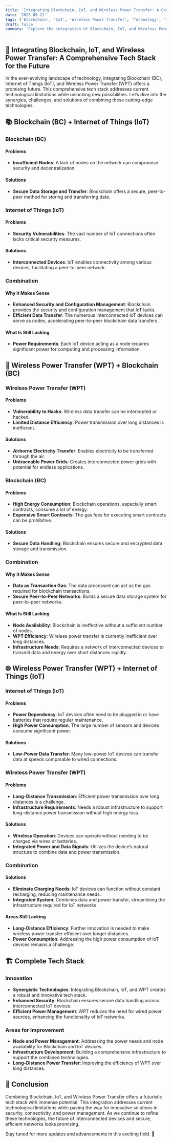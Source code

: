 ```yaml
---
title: 'Integrating Blockchain, IoT, and Wireless Power Transfer: A Comprehensive Tech Stack for the Future'
date: '2023-09-21'
tags: ['Blockchain', 'IoT', 'Wireless Power Transfer', 'Technology', 'Innovation', 'Tech Stack']
draft: false
summary: 'Explore the integration of Blockchain, IoT, and Wireless Power Transfer to create a robust, secure, and innovative tech stack. Discover the challenges, solutions, and potential of this combination in transforming technology and connectivity. 🚀'
---
```


## 🌟 Integrating Blockchain, IoT, and Wireless Power Transfer: A Comprehensive Tech Stack for the Future

In the ever-evolving landscape of technology, integrating Blockchain (BC), Internet of Things (IoT), and Wireless Power Transfer (WPT) offers a promising future. This comprehensive tech stack addresses current technological limitations while unlocking new possibilities. Let’s dive into the synergies, challenges, and solutions of combining these cutting-edge technologies.

## 📚 Blockchain (BC) + Internet of Things (IoT)

### Blockchain (BC)

#### Problems

- **Insufficient Nodes**: A lack of nodes on the network can compromise security and decentralization.

#### Solutions

- **Secure Data Storage and Transfer**: Blockchain offers a secure, peer-to-peer method for storing and transferring data.

### Internet of Things (IoT)

#### Problems

- **Security Vulnerabilities**: The vast number of IoT connections often lacks critical security measures.

#### Solutions

- **Interconnected Devices**: IoT enables connectivity among various devices, facilitating a peer-to-peer network.

### Combination

#### Why It Makes Sense

- **Enhanced Security and Configuration Management**: Blockchain provides the security and configuration management that IoT lacks.
- **Efficient Data Transfer**: The numerous interconnected IoT devices can serve as nodes, accelerating peer-to-peer blockchain data transfers.

#### What Is Still Lacking

- **Power Requirements**: Each IoT device acting as a node requires significant power for computing and processing information.

## 🔌 Wireless Power Transfer (WPT) + Blockchain (BC)

### Wireless Power Transfer (WPT)

#### Problems

- **Vulnerability to Hacks**: Wireless data transfer can be intercepted or hacked.
- **Limited Distance Efficiency**: Power transmission over long distances is inefficient.

#### Solutions

- **Airborne Electricity Transfer**: Enables electricity to be transferred through the air.
- **Untraceable Power Grids**: Creates interconnected power grids with potential for endless applications.

### Blockchain (BC)

#### Problems

- **High Energy Consumption**: Blockchain operations, especially smart contracts, consume a lot of energy.
- **Expensive Smart Contracts**: The gas fees for executing smart contracts can be prohibitive.

#### Solutions

- **Secure Data Handling**: Blockchain ensures secure and encrypted data storage and transmission.

### Combination

#### Why It Makes Sense

- **Data as Transaction Gas**: The data processed can act as the gas required for blockchain transactions.
- **Secure Peer-to-Peer Networks**: Builds a secure data storage system for peer-to-peer networks.

#### What Is Still Lacking

- **Node Availability**: Blockchain is ineffective without a sufficient number of nodes.
- **WPT Efficiency**: Wireless power transfer is currently inefficient over long distances.
- **Infrastructure Needs**: Requires a network of interconnected devices to transmit data and energy over short distances rapidly.

## 🌐 Wireless Power Transfer (WPT) + Internet of Things (IoT)

### Internet of Things (IoT)

#### Problems

- **Power Dependency**: IoT devices often need to be plugged in or have batteries that require regular maintenance.
- **High Power Consumption**: The large number of sensors and devices consume significant power.

#### Solutions

- **Low-Power Data Transfer**: Many low-power IoT devices can transfer data at speeds comparable to wired connections.

### Wireless Power Transfer (WPT)

#### Problems

- **Long-Distance Transmission**: Efficient power transmission over long distances is a challenge.
- **Infrastructure Requirements**: Needs a robust infrastructure to support long-distance power transmission without high energy loss.

#### Solutions

- **Wireless Operation**: Devices can operate without needing to be charged via wires or batteries.
- **Integrated Power and Data Signals**: Utilizes the device’s natural structure to combine data and power transmission.

### Combination

#### Solutions

- **Eliminate Charging Needs**: IoT devices can function without constant recharging, reducing maintenance needs.
- **Integrated System**: Combines data and power transfer, streamlining the infrastructure required for IoT networks.

#### Areas Still Lacking

- **Long-Distance Efficiency**: Further innovation is needed to make wireless power transfer efficient over longer distances.
- **Power Consumption**: Addressing the high power consumption of IoT devices remains a challenge.

## 🏗️ Complete Tech Stack

### Innovation

- **Synergistic Technologies**: Integrating Blockchain, IoT, and WPT creates a robust and innovative tech stack.
- **Enhanced Security**: Blockchain ensures secure data handling across interconnected IoT devices.
- **Efficient Power Management**: WPT reduces the need for wired power sources, enhancing the functionality of IoT networks.

### Areas for Improvement

- **Node and Power Management**: Addressing the power needs and node availability for Blockchain and IoT devices.
- **Infrastructure Development**: Building a comprehensive infrastructure to support the combined technologies.
- **Long-Distance Power Transfer**: Improving the efficiency of WPT over long distances.

## 🔮 Conclusion

Combining Blockchain, IoT, and Wireless Power Transfer offers a futuristic tech stack with immense potential. This integration addresses current technological limitations while paving the way for innovative solutions in security, connectivity, and power management. As we continue to refine these technologies, the future of interconnected devices and secure, efficient networks looks promising.

Stay tuned for more updates and advancements in this exciting field. 🚀
